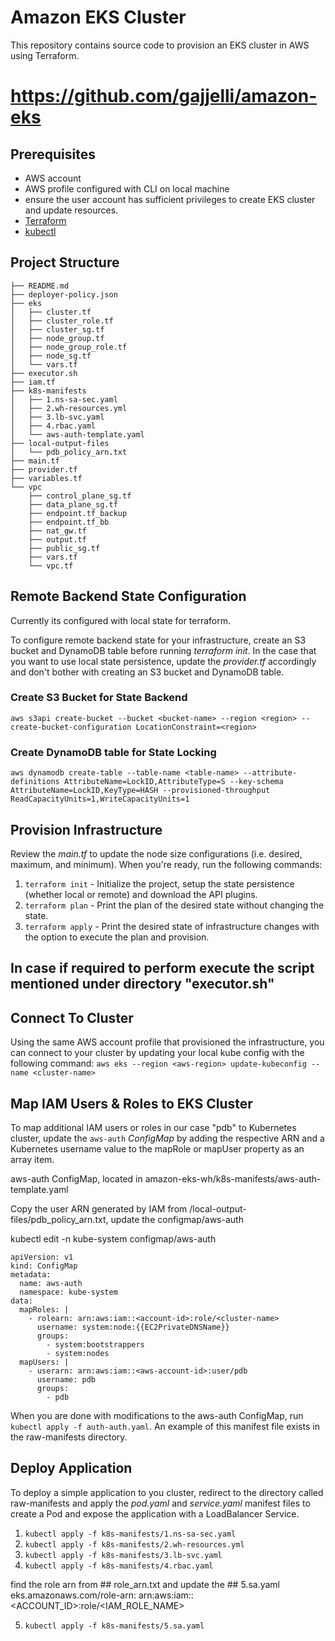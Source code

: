 # Amazon EKS Cluster
This repository contains source code to provision an EKS cluster in AWS using Terraform.

# https://github.com/gajjelli/amazon-eks
## Prerequisites
* AWS account
* AWS profile configured with CLI on local machine
* ensure the user account has sufficient privileges to create EKS cluster and update resources.
* [Terraform](https://www.terraform.io/)
* [kubectl](https://kubernetes.io/docs/tasks/tools/)

## Project Structure

```
├── README.md
├── deployer-policy.json
├── eks
│   ├── cluster.tf
│   ├── cluster_role.tf
│   ├── cluster_sg.tf
│   ├── node_group.tf
│   ├── node_group_role.tf
│   ├── node_sg.tf
│   └── vars.tf
├── executor.sh
├── iam.tf
├── k8s-manifests
│   ├── 1.ns-sa-sec.yaml
│   ├── 2.wh-resources.yml
│   ├── 3.lb-svc.yaml
│   ├── 4.rbac.yaml
│   └── aws-auth-template.yaml
├── local-output-files
│   └── pdb_policy_arn.txt
├── main.tf
├── provider.tf
├── variables.tf
└── vpc
    ├── control_plane_sg.tf
    ├── data_plane_sg.tf
    ├── endpoint.tf_backup
    ├── endpoint.tf_bb
    ├── nat_gw.tf
    ├── output.tf
    ├── public_sg.tf
    ├── vars.tf
    └── vpc.tf
```

## Remote Backend State Configuration
Currently its configured with local state for terraform.

To configure remote backend state for your infrastructure, create an S3 bucket and DynamoDB table before running *terraform init*. In the case that you want to use local state persistence, update the *provider.tf* accordingly and don't bother with creating an S3 bucket and DynamoDB table.
### Create S3 Bucket for State Backend
```aws s3api create-bucket --bucket <bucket-name> --region <region> --create-bucket-configuration LocationConstraint=<region>```

### Create DynamoDB table for State Locking
```aws dynamodb create-table --table-name <table-name> --attribute-definitions AttributeName=LockID,AttributeType=S --key-schema AttributeName=LockID,KeyType=HASH --provisioned-throughput ReadCapacityUnits=1,WriteCapacityUnits=1```

## Provision Infrastructure

Review the *main.tf* to update the node size configurations (i.e. desired, maximum, and minimum). When you're ready, run the following commands:

1. `terraform init` - Initialize the project, setup the state persistence (whether local or remote) and download the API plugins.
2. `terraform plan` - Print the plan of the desired state without changing the state.
3. `terraform apply` - Print the desired state of infrastructure changes with the option to execute the plan and provision.

## In case if required to perform execute the script mentioned under directory "executor.sh"
## Connect To Cluster

Using the same AWS account profile that provisioned the infrastructure, you can connect to your cluster by updating your local kube config with the following command:
`aws eks --region <aws-region> update-kubeconfig --name <cluster-name>`

## Map IAM Users & Roles to EKS Cluster
To map additional IAM users or roles in our case "pdb" to  Kubernetes cluster, update the `aws-auth` *ConfigMap* by adding the respective ARN and a Kubernetes username value to the mapRole or mapUser property as an array item.

aws-auth ConfigMap, located in amazon-eks-wh/k8s-manifests/aws-auth-template.yaml

Copy the user ARN generated by IAM from /local-output-files/pdb_policy_arn.txt, update the configmap/aws-auth

kubectl edit -n kube-system configmap/aws-auth

```
apiVersion: v1
kind: ConfigMap
metadata:
  name: aws-auth
  namespace: kube-system
data:
  mapRoles: |
    - rolearn: arn:aws:iam::<account-id>:role/<cluster-name>
      username: system:node:{{EC2PrivateDNSName}}
      groups:
        - system:bootstrappers
        - system:nodes
  mapUsers: |
    - userarn: arn:aws:iam::<aws-account-id>:user/pdb
      username: pdb
      groups:
        - pdb
```

When you are done with modifications to the aws-auth ConfigMap,  run `kubectl apply -f auth-auth.yaml`.
An example of this manifest file exists in the raw-manifests directory.

## Deploy Application
To deploy a simple application to you cluster, redirect to the directory called raw-manifests and apply the *pod.yaml* and *service.yaml* manifest files to create a Pod and expose the application with a LoadBalancer Service.
1. `kubectl apply -f k8s-manifests/1.ns-sa-sec.yaml`
2. `kubectl apply -f k8s-manifests/2.wh-resources.yml`
3. `kubectl apply -f k8s-manifests/3.lb-svc.yaml`
4. `kubectl apply -f k8s-manifests/4.rbac.yaml`

find the role arn from ## role_arn.txt and update the  ## 5.sa.yaml
eks.amazonaws.com/role-arn: arn:aws:iam::<ACCOUNT_ID>:role/<IAM_ROLE_NAME>

5. `kubectl apply -f k8s-manifests/5.sa.yaml`
